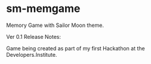 # sm-memgame
Memory Game with Sailor Moon theme.

Ver 0.1 Release Notes:

Game being created as part of my first Hackathon at the Developers.Institute.